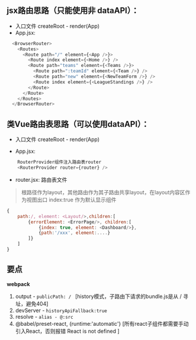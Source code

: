 ## jsx路由思路（只能使用非 dataAPI）：
- 入口文件 createRoot - render(App)
- App.jsx:
```javascript
  <BrowserRouter>
    <Routes>
      <Route path="/" element={<App />}>
        <Route index element={<Home />} />
        <Route path="teams" element={<Teams />}>
          <Route path=":teamId" element={<Team />} />
          <Route path="new" element={<NewTeamForm />} />
          <Route index element={<LeagueStandings />} />
        </Route>
      </Route>
    </Routes>
  </BrowserRouter>
```





## 类Vue路由表思路（可以使用dataAPI）：
- 入口文件 createRoot - render(App)

- App.jsx:
``` javascript
    RouterProvider组件注入路由表router
    <RouterProvider router={router} />
```

- router.jsx: 路由表文件
> 根路径作为layout，其他路由作为其子路由共享layout，在layout内容区<Outlet/>作为视图出口
> index:true 作为默认显示组件
``` javascript
{
    path:/, element: <Layout/>,children:[
        {errorElement: <ErrorPage/>, children:[
            {index: true, element: <Dashboard/>},
            {path:'/xxx', element:....}
        ]}
    ]
}
```

## 要点
**webpack** 
1. output - `publicPath: / `  [history模式，子路由下请求的bundle.js是从 / 寻址，避免404]
2. devServer - `historyApiFallback:true`
3. resolve - `alias - @:src`
4. @babel/preset-react, {runtime:'automatic'} [所有react子组件都需要手动引入React，否则报错 React is not defined ]

